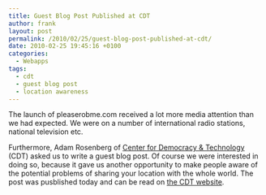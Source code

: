 ```yaml
---
title: Guest Blog Post Published at CDT
author: frank
layout: post
permalink: /2010/02/25/guest-blog-post-published-at-cdt/
date: 2010-02-25 19:45:16 +0100
categories:
  - Webapps
tags:
  - cdt
  - guest blog post
  - location awareness
---
```

The launch of pleaserobme.com received a lot more media attention than we had expected. We were on a number of international radio stations, national television etc.

Furthermore, Adam Rosenberg of <a href="http://cdt.org" target="_blank">Center for Democracy & Technology</a> (CDT) asked us to write a guest blog post. Of course we were interested in doing so, because it gave us another opportunity to make people aware of the potential problems of sharing your location with the whole world. The post was pusblished today and can be read on <a href="http://www.cdt.org/blogs/cdt/over-sharing-and-location-awareness" target="_blank">the CDT website</a>.
